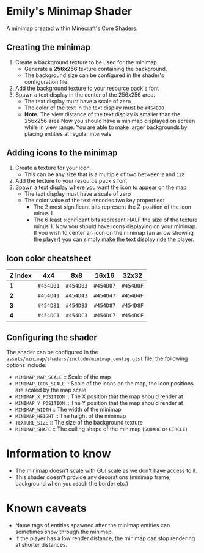 # Emily's Minimap Shader
A minimap created within Minecraft's Core Shaders.

## Creating the minimap
1. Create a background texture to be used for the minimap.
    - Generate a **256x256** texture containing the background.
    - The background size can be configured in the shader's configuration file.
2. Add the background texture to your resource pack's font
3. Spawn a text display in the center of the 256x256 area.
    - The text display must have a scale of zero
    - The color of the text in the text display must be `#454D00`
    - **Note:** The view distance of the text display is smaller than the 256x256 area
Now you should have a minimap displayed on screen while in view range. You are able to make larger backgrounds by placing entities at regular intervals.

## Adding icons to the minimap
1. Create a texture for your icon.
    - This can be any size that is a multiple of two between `2` and `128`
2. Add the texture to your resource pack's font
3. Spawn a text display where you want the icon to appear on the map
    - The text display must have a scale of zero
    - The color value of the text encodes two key properties:
        - The 2 most significant bits represent the Z-position of the icon minus 1.
        - The 6 least significant bits represent HALF the size of the texture minus 1.
Now you should have icons displaying on your minimap. If you wish to center an icon on the minimap (an arrow showing the player) you can simply make the text display ride the player.

## Icon color cheatsheet
| Z Index | **4x4**   | **8x8**   | **16x16** | **32x32** |
|---------|-----------|-----------|-----------|-----------|
|   **1** | `#454D01` | `#454D03` | `#454D07` | `#454D0F` |
|   **2** | `#454D41` | `#454D43` | `#454D47` | `#454D4F` |
|   **3** | `#454D81` | `#454D83` | `#454D87` | `#454D8F` |
|   **4** | `#454DC1` | `#454DC3` | `#454DC7` | `#454DCF` |

## Configuring the shader
The shader can be configured in the `assets/minimap/shaders/include/minimap_config.glsl` file, the following options include:
  - `MINIMAP_MAP_SCALE` :: Scale of the map
  - `MINIMAP_ICON_SCALE` :: Scale of the icons on the map, the icon positions are scaled by the map scale
  - `MINIMAP_X_POSITION` :: The X position that the map should render at
  - `MINIMAP_Y_POSITION` :: The Y position that the map should render at
  - `MINIMAP_WIDTH` :: The width of the minimap
  - `MINIMAP_HEIGHT` :: The height of the minimap
  - `TEXTURE_SIZE` :: The size of the background texture
  - `MINIMAP_SHAPE` :: The culling shape of the minimap (`SQUARE` or `CIRCLE`)

# Information to know
  - The minimap doesn't scale with GUI scale as we don't have access to it.
  - This shader doesn't provide any decorations (minimap frame, background when you reach the border etc.)

# Known caveats
  - Name tags of entities spawned after the minimap entities can sometimes show through the minimap.
  - If the player has a low render distance, the minimap can stop rendering at shorter distances.